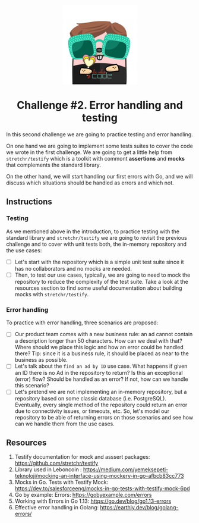 <p align="center">
    <img alt="&quot;a random gopher created by gopherize.me&quot;" src="../../img/gopher-challenge-2.png" width="200px" style="display: block; margin: 0 auto"/>
</p>

<h1 align="center" style="text-align: center;">
  Challenge #2. Error handling and testing
</h1>

In this second challenge we are going to practice testing and error handling.

On one hand we are going to implement some tests suites to cover the code we wrote in the first challenge. We are going
to get a little help from `stretchr/testify` which is a toolkit with commont **assertions** and **mocks** that
complements the standard library.

On the other hand, we will start handling our first errors with Go, and we will discuss which situations should be
handled
as errors and which not.

## Instructions

### Testing

As we mentioned above in the introduction, to practice testing with the standard library and `stretchr/testify` we are
going to revisit the previous challenge and to cover with unit tests both, the in-memory repository and the use cases:

- [ ] Let's start with the repository which is a simple unit test suite since it has no collaborators and no mocks are needed.
- [ ] Then, to test our use cases, typically, we are going to need to mock the repository to reduce the complexity of the test suite. Take a look at the resources section to find some useful documentation about building mocks with `stretchr/testify`.

### Error handling

To practice with error handling, three scenarios are proposed:

- [ ] Our product team comes with a new business rule: an ad cannot contain a description longer than 50 characters. How can we deal with that? Where should we place this logic and how an error could be handled there? Tip: since it is a business rule, it should be placed as near to the business as possible.
- [ ] Let's talk about the `find an ad by ID` use case. What happens if given an ID there is no Ad in the repository to return? Is this an exceptional (error) flow? Should be handled as an error? If not, how can we handle this scenario?
- [ ] Let's pretend we are not implementing an in-memory repository, but a repository based on some classic database (i.e. PostgreSQL). Eventually, every single method of the repository could return an error due to connectivity issues, or timeouts, etc. So, let's model our repository to be able of returning errors on those scenarios and see how can we handle  them from the use cases.

## Resources
1. Testify documentation for mock and asssert packages: https://github.com/stretchr/testify
2. Library used in Leboncoin : https://medium.com/yemeksepeti-teknoloji/mocking-an-interface-using-mockery-in-go-afbcb83cc773
3. Mocks in Go. Tests with Testify Mock: https://dev.to/salesforceeng/mocks-in-go-tests-with-testify-mock-6pd
4. Go by example: Errors: https://gobyexample.com/errors
5. Working with Errors in Go 1.13: https://go.dev/blog/go1.13-errors
6. Effective error handling in Golang: https://earthly.dev/blog/golang-errors/
